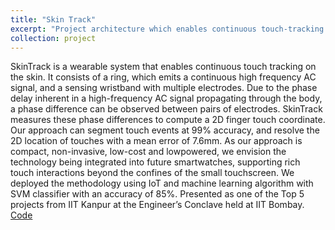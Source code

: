 ```yaml
---
title: "Skin Track"
excerpt: "Project architecture which enables continuous touch-tracking for detection of gestures so as to send commands to the wearable watch.<br/><img src='/images/Skin_Track.jpg'>"
collection: project
---
```


SkinTrack is a wearable system that enables continuous touch tracking on the skin. It consists of a ring, which emits a continuous high frequency AC signal, and a sensing wristband with multiple 
electrodes. Due to the phase delay inherent in a high-frequency AC signal propagating through the body, a phase difference can be observed between pairs of electrodes. SkinTrack measures 
these phase differences to compute a 2D finger touch coordinate. Our approach can segment touch events at 99% accuracy, and resolve the 2D location of touches with a mean error of 7.6mm. 
As our approach is compact, non-invasive, low-cost and lowpowered, we envision the technology being integrated into future smartwatches, supporting rich touch interactions beyond the 
confines of the small touchscreen. We deployed the methodology using IoT and machine learning algorithm with SVM classifier with an accuracy of 85%. Presented as one of the Top 5 projects from IIT Kanpur at the Engineer’s Conclave held at IIT Bombay.
[Code](https://github.com/eclub-iitk/skintrack)
